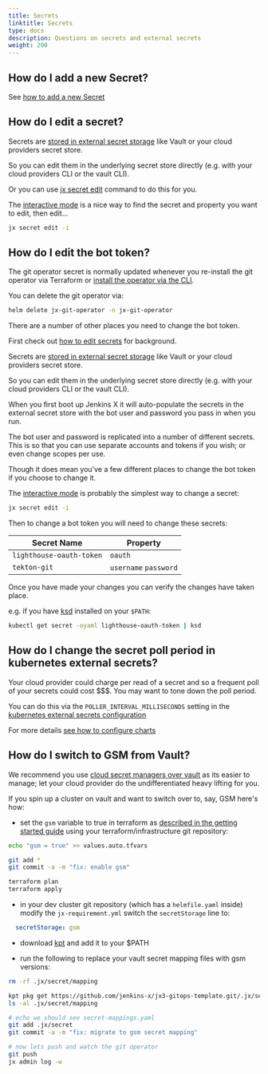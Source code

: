 ```yaml
---
title: Secrets
linktitle: Secrets
type: docs
description: Questions on secrets and external secrets
weight: 200
---
```


## How do I add a new Secret?
 
 See [how to add a new Secret](/v3/admin/setup/secrets/#create-a-new-secret)
 
## How do I edit a secret?
 
Secrets are [stored in external secret storage](/v3/admin/setup/secrets/) like Vault or your cloud providers secret store. 
 
So you can edit them in the underlying secret store directly (e.g. with your cloud providers CLI or the vault CLI).
                                                        

Or you can use [jx secret edit](/v3/admin/setup/secrets/#edit-secrets) command to do this for you.

The [interactive mode](/v3/admin/setup/secrets/#interactive-mode) is a nice way to find the secret and property you want to edit, then edit...

```bash
jx secret edit -i
```                  
                       

## How do I edit the bot token?

The git operator secret is normally updated whenever you re-install the git operator via Terraform or [install the operator via the CLI](/v3/admin/setup/operator/). 

You can delete the git operator via:

 ```bash
helm delete jx-git-operator -n jx-git-operator 
````

There are a number of other places you need to change the bot token.

First check out [how to edit secrets](/v3/develop/faq/config/secrets/#how-do-i-edit-a-secret) for background.

Secrets are [stored in external secret storage](/v3/admin/setup/secrets/) like Vault or your cloud providers secret store. 
 
So you can edit them in the underlying secret store directly (e.g. with your cloud providers CLI or the vault CLI).
                                                        
When you first boot up Jenkins X it will auto-populate the secrets in the external secret store with the bot user and password you pass in when you run.

The bot user and password is replicated into a number of different secrets. This is so that you can use separate accounts and tokens if you wish; or even change scopes per use.

Though it does mean you've a few different places to change the bot token if you choose to change it.


The [interactive mode](/v3/admin/setup/secrets/#interactive-mode) is probably the simplest way to change a secret:
 
 ```bash
 jx secret edit -i
 ```                  

Then to change a bot token you will need to change these secrets:
    

| Secret Name | Property |
| --- | --- |
| `lighthouse-oauth-token` | `oauth` | 
| `tekton-git` | `username` `password` | 
      

Once you have made your changes you can verify the changes have taken place. 

e.g. if you have [ksd](https://github.com/mfuentesg/ksd) installed on your `$PATH`: 

 ```bash
kubectl get secret -oyaml lighthouse-oauth-token | ksd
 ```                  


## How do I change the secret poll period in kubernetes external secrets?

Your cloud provider could charge per read of a secret and so a frequent poll of your secrets could cost $$$. You may want to tone down the poll period.

You can do this via the `POLLER_INTERVAL_MILLISECONDS` setting in the [kubernetes external secrets configuration](https://github.com/external-secrets/kubernetes-external-secrets/tree/master/charts/kubernetes-external-secrets#configuration)

For more details [see how to configure charts](https://jenkins-x.io/v3/develop/apps/#customising-charts)

## How do I switch to GSM from Vault?

We recommend you use [cloud secret managers over vault](/v3/devops/cloud-native/#prefer-cloud-over-kubernetes) as its easier to manage; let your cloud provider do the undifferentiated heavy lifting for you.

If you spin up a cluster on vault and want to switch over to, say, GSM here's how:

* set the `gsm` variable to true in terraform as [described in the getting started guide](https://github.com/jx3-gitops-repositories/jx3-terraform-gke/blob/master/README.md#getting-started) using your terraform/infrastructure git repository:
                     
``` bash
echo "gsm = true" >> values.auto.tfvars 

git add *
git commit -a -m "fix: enable gsm"

terraform plan
terraform apply
```

* in your dev cluster git repository (which has a `helmfile.yaml` inside) modify the `jx-requirement.yml` switch the `secretStorage` line to:

```yaml 
  secretStorage: gsm
```
                         
* download [kpt](https://github.com/GoogleContainerTools/kpt/releases) and add it to your $PATH

* run the following to replace your vault secret mapping files with gsm versions:

```bash 
rm -rf .jx/secret/mapping

kpt pkg get https://github.com/jenkins-x/jx3-gitops-template.git/.jx/secret/gsm/mapping .jx/secret/mapping
ls -al .jx/secret/mapping

# echo we should see secret-mappings.yaml
git add .jx/secret
git commit -a -m "fix: migrate to gsm secret mapping"

# now lets push and watch the git operator
git push
jx admin log -w
```
        

